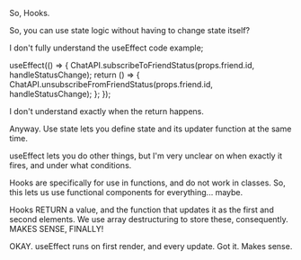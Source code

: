 So, Hooks.

So, you can use state logic without having to change state itself?

I don't fully understand the useEffect code example;

useEffect(() => {
    ChatAPI.subscribeToFriendStatus(props.friend.id, handleStatusChange);
    return () => {
      ChatAPI.unsubscribeFromFriendStatus(props.friend.id, handleStatusChange);
    };
  });

I don't understand exactly when the return happens.

Anyway. Use state lets you define state and its updater function at the same time.

useEffect lets you do other things, but I'm very unclear on when exactly it fires, and under what conditions.

Hooks are specifically for use in functions, and do not work in classes. So, this lets us use functional components for everything... maybe.

Hooks RETURN a value, and the function that updates it as the first and second elements. We use array destructuring to store these, consequently. MAKES SENSE, FINALLY!

OKAY. useEffect runs on first render, and every update. Got it. Makes sense.